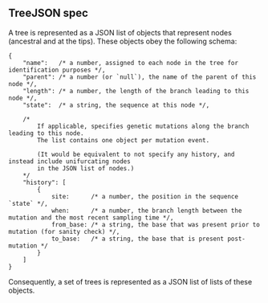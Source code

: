## TreeJSON spec

A tree is represented as a JSON list of objects that represent nodes (ancestral and at the tips).
These objects obey the following schema:

```{json}
{
    "name":   /* a number, assigned to each node in the tree for identification purposes */,
    "parent": /* a number (or `null`), the name of the parent of this node */,
    "length": /* a number, the length of the branch leading to this node */,
    "state":  /* a string, the sequence at this node */,

    /*
        If applicable, specifies genetic mutations along the branch leading to this node.
        The list contains one object per mutation event.

        (It would be equivalent to not specify any history, and instead include unifurcating nodes
        in the JSON list of nodes.)
    */
    "history": [
        {
            site:      /* a number, the position in the sequence `state` */,
            when:      /* a number, the branch length between the mutation and the most recent sampling time */,
            from_base: /* a string, the base that was present prior to mutation (for sanity check) */,
            to_base:   /* a string, the base that is present post-mutation */
        }
    ]
}
```

Consequently, a set of trees is represented as a JSON list of lists of these objects.
